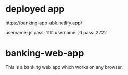 # deployed app
https://banking-app-abk.netlify.app/

username: js pass: 1111
username: jd pass: 2222

# banking-web-app
This is a banking web app which works on any browser.
